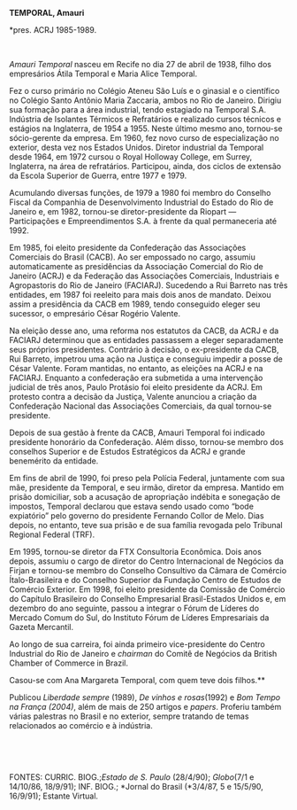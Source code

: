 **TEMPORAL, Amauri**

\*pres. ACRJ 1985-1989.

 

*Amauri Temporal* nasceu em Recife no dia 27 de abril de 1938, filho dos
empresários Átila Temporal e Maria Alice Temporal.

Fez o curso primário no Colégio Ateneu São Luís e o ginasial e o
científico no Colégio Santo Antônio Maria Zaccaria, ambos no Rio de
Janeiro. Dirigiu sua formação para a área industrial, tendo estagiado na
Temporal S.A. Indústria de Isolantes Térmicos e Refratários e realizado
cursos técnicos e estágios na Inglaterra, de 1954 a 1955. Neste último
mesmo ano, tornou-se sócio-gerente da empresa. Em 1960, fez novo curso
de especialização no exterior, desta vez nos Estados Unidos. Diretor
industrial da Temporal desde 1964, em 1972 cursou o Royal Holloway
College, em Surrey, Inglaterra, na área de refratários. Participou,
ainda, dos ciclos de extensão da Escola Superior de Guerra, entre 1977 e
1979.

Acumulando diversas funções, de 1979 a 1980 foi membro do Conselho
Fiscal da Companhia de Desenvolvimento Industrial do Estado do Rio de
Janeiro e, em 1982, tornou-se diretor-presidente da Riopart —
Participações e Empreendimentos S.A. à frente da qual permaneceria até
1992.

Em 1985, foi eleito presidente da Confederação das Associações
Comerciais do Brasil (CACB). Ao ser empossado no cargo, assumiu
automaticamente as presidências da Associação Comercial do Rio de
Janeiro (ACRJ) e da Federação das Associações Comerciais, Industriais e
Agropastoris do Rio de Janeiro (FACIARJ). Sucedendo a Rui Barreto nas
três entidades, em 1987 foi reeleito para mais dois anos de mandato.
Deixou assim a presidência da CACB em 1989, tendo conseguido eleger seu
sucessor, o empresário César Rogério Valente.

Na eleição desse ano, uma reforma nos estatutos da CACB, da ACRJ e da
FACIARJ determinou que as entidades passassem a eleger separadamente
seus próprios presidentes. Contrário à decisão, o ex-presidente da CACB,
Rui Barreto, impetrou uma ação na Justiça e conseguiu impedir a posse de
César Valente. Foram mantidas, no entanto, as eleições na ACRJ e na
FACIARJ. Enquanto a confederação era submetida a uma intervenção
judicial de três anos, Paulo Protásio foi eleito presidente da ACRJ. Em
protesto contra a decisão da Justiça, Valente anunciou a criação da
Confederação Nacional das Associações Comerciais, da qual tornou-se
presidente.

Depois de sua gestão à frente da CACB, Amauri Temporal foi indicado
presidente honorário da Confederação. Além disso, tornou-se membro dos
conselhos Superior e de Estudos Estratégicos da ACRJ e grande benemérito
da entidade.

Em fins de abril de 1990, foi preso pela Polícia Federal, juntamente com
sua mãe, presidente da Temporal, e seu irmão, diretor da empresa.
Mantido em prisão domiciliar, sob a acusação de apropriação indébita e
sonegação de impostos, Temporal declarou que estava sendo usado como
“bode expiatório” pelo governo do presidente Fernando Collor de Melo.
Dias depois, no entanto, teve sua prisão e de sua família revogada pelo
Tribunal Regional Federal (TRF).

Em 1995, tornou-se diretor da FTX Consultoria Econômica. Dois anos
depois, assumiu o cargo de diretor do Centro Internacional de Negócios
da Firjan e tornou-se membro do Conselho Consultivo da Câmara de
Comércio Ítalo-Brasileira e do Conselho Superior da Fundação Centro de
Estudos de Comércio Exterior. Em 1998, foi eleito presidente da Comissão
de Comércio do Capítulo Brasileiro do Conselho Empresarial
Brasil-Estados Unidos e, em dezembro do ano seguinte, passou a integrar
o Fórum de Líderes do Mercado Comum do Sul, do Instituto Fórum de
Líderes Empresariais da Gazeta Mercantil.

Ao longo de sua carreira, foi ainda primeiro vice-presidente do Centro
Industrial do Rio de Janeiro e *chairman* do Comitê de Negócios da
British Chamber of Commerce in Brazil.

Casou-se com Ana Margareta Temporal, com quem teve dois filhos.**

Publicou *Liberdade sempre* (1989), *De vinhos e rosas*(1992) e *Bom
Tempo na França (2004)*, além de mais de 250 artigos e *papers*.
Proferiu também várias palestras no Brasil e no exterior, sempre
tratando de temas relacionados ao comércio e à indústria.

 

 

FONTES: CURRIC. BIOG.;*Estado de S. Paulo* (28/4/90); *Globo*(7/1 e
14/10/86, 18/9/91); INF. BIOG.; *Jornal do Brasil (*3/4/87, 5 e 15/5/90,
16/9/91); Estante Virtual.

 
